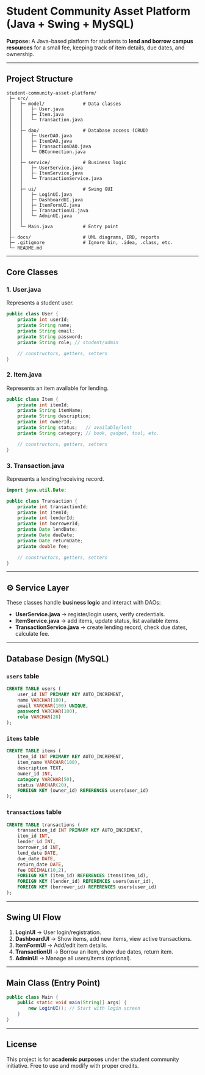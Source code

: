 #  Student Community Asset Platform (Java + Swing + MySQL)

**Purpose:** A Java-based platform for students to **lend and borrow campus resources** for a small fee, keeping track of item details, due dates, and ownership.

---

##  Project Structure

```
student-community-asset-platform/
 ├─ src/
 │   ├─ model/              # Data classes
 │   │   ├─ User.java
 │   │   ├─ Item.java
 │   │   └─ Transaction.java
 │   │
 │   ├─ dao/                # Database access (CRUD)
 │   │   ├─ UserDAO.java
 │   │   ├─ ItemDAO.java
 │   │   ├─ TransactionDAO.java
 │   │   └─ DBConnection.java
 │   │
 │   ├─ service/            # Business logic
 │   │   ├─ UserService.java
 │   │   ├─ ItemService.java
 │   │   └─ TransactionService.java
 │   │
 │   ├─ ui/                 # Swing GUI
 │   │   ├─ LoginUI.java
 │   │   ├─ DashboardUI.java
 │   │   ├─ ItemFormUI.java
 │   │   ├─ TransactionUI.java
 │   │   └─ AdminUI.java
 │   │
 │   └─ Main.java           # Entry point
 │
 ├─ docs/                   # UML diagrams, ERD, reports
 ├─ .gitignore              # Ignore bin, .idea, .class, etc.
 └─ README.md
```

---

##  Core Classes

### **1. User.java**

Represents a student user.

```java
public class User {
    private int userId;
    private String name;
    private String email;
    private String password;
    private String role; // student/admin

    // constructors, getters, setters
}
```

### **2. Item.java**

Represents an item available for lending.

```java
public class Item {
    private int itemId;
    private String itemName;
    private String description;
    private int ownerId;  
    private String status;   // available/lent
    private String category; // book, gadget, tool, etc.

    // constructors, getters, setters
}
```

### **3. Transaction.java**

Represents a lending/receiving record.

```java
import java.util.Date;

public class Transaction {
    private int transactionId;
    private int itemId;
    private int lenderId;
    private int borrowerId;
    private Date lendDate;
    private Date dueDate;
    private Date returnDate;
    private double fee;

    // constructors, getters, setters
}
```

---

## ⚙️ Service Layer

These classes handle **business logic** and interact with DAOs:

* **UserService.java** → register/login users, verify credentials.
* **ItemService.java** → add items, update status, list available items.
* **TransactionService.java** → create lending record, check due dates, calculate fee.

---

##  Database Design (MySQL)

### `users` table

```sql
CREATE TABLE users (
    user_id INT PRIMARY KEY AUTO_INCREMENT,
    name VARCHAR(100),
    email VARCHAR(100) UNIQUE,
    password VARCHAR(100),
    role VARCHAR(20)
);
```

### `items` table

```sql
CREATE TABLE items (
    item_id INT PRIMARY KEY AUTO_INCREMENT,
    item_name VARCHAR(100),
    description TEXT,
    owner_id INT,
    category VARCHAR(50),
    status VARCHAR(20),
    FOREIGN KEY (owner_id) REFERENCES users(user_id)
);
```

### `transactions` table

```sql
CREATE TABLE transactions (
    transaction_id INT PRIMARY KEY AUTO_INCREMENT,
    item_id INT,
    lender_id INT,
    borrower_id INT,
    lend_date DATE,
    due_date DATE,
    return_date DATE,
    fee DECIMAL(10,2),
    FOREIGN KEY (item_id) REFERENCES items(item_id),
    FOREIGN KEY (lender_id) REFERENCES users(user_id),
    FOREIGN KEY (borrower_id) REFERENCES users(user_id)
);
```

---

##  Swing UI Flow

1. **LoginUI** → User login/registration.
2. **DashboardUI** → Show items, add new items, view active transactions.
3. **ItemFormUI** → Add/edit item details.
4. **TransactionUI** → Borrow an item, show due dates, return item.
5. **AdminUI** → Manage all users/items (optional).

---

##  Main Class (Entry Point)

```java
public class Main {
    public static void main(String[] args) {
        new LoginUI(); // Start with login screen
    }
}
```

---

##  License

This project is for **academic purposes** under the student community initiative.
Free to use and modify with proper credits.
